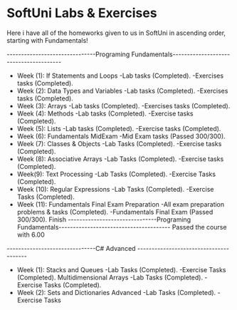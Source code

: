 # SoftUni Labs & Exercises
 Here i have all of the homeworks given to us in SoftUni in ascending order, starting with Fundamentals!
 
 -------------------------------Programing Fundamentals--------------------------------------- 
- Week (1):
If Statements and Loops
-Lab tasks (Completed).
-Exercises tasks (Completed).
- Week (2):
Data Types and Variables
-Lab tasks (Completed).
-Exercises tasks (Completed).
- Week (3):
Arrays
-Lab tasks (Completed).
-Exercises tasks (Completed).
- Week (4):
Methods
-Lab tasks (Completed).
-Exercise tasks (Completed).
- Week (5):
Lists
-Lab tasks (Completed).
-Exercise tasks (Completed).
- Week (6):
Fundamentals MidExam 
-Mid Exam tasks (Passed 300/300).
- Week (7):
Classes & Objects
-Lab Tasks (Completed).
-Exercise tasks (Completed).
- Week (8):
Associative Arrays
-Lab Tasks (Completed).
-Exercise tasks (Completed).
- Week(9):
Text Processing
-Lab Tasks (Completed).
-Exercise Tasks (Completed).
- Week (10):
Regular Expressions
-Lab Tasks (Completed).
-Exercise Tasks (Completed).
- Week (11):
Fundamentals Final Exam Preparation
-All exam preparation problems & tasks (Completed).
-Fundamentals Final Exam (Passed 300/300).
Finish
-------------------------------Programing Fundamentals--------------------------------------- 
Passed the course with 6.00

-------------------------------C# Advanced ---------------------------------------
- Week (1):
Stacks and Queues
-Lab Tasks (Completed).
-Exercise Tasks (Completed).
Multidimensional Arrays
-Lab Tasks (Completed).
-Exercise Tasks (Completed).
- Week (2):
Sets and Dictionaries Advanced
-Lab Tasks (Completed).
-Exercise Tasks


